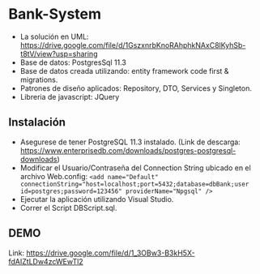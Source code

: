 # Bank-System

- La solución en UML: https://drive.google.com/file/d/1GszxnrbKnoRAhphkNAxC8lKyhSb-t8tV/view?usp=sharing
- Base de datos: PostgresSql 11.3
- Base de datos creada utilizando: entity framework code first & migrations.
- Patrones de diseño aplicados: Repository, DTO, Services y Singleton.
- Libreria de javascript: JQuery


## Instalación

- Asegurese de tener PostgreSQL 11.3 instalado. (Link de descarga: https://www.enterprisedb.com/downloads/postgres-postgresql-downloads)
- Modificar el Usuario/Contraseña del Connection String ubicado en el archivo Web.config: 
```<add name="Default" connectionString="host=localhost;port=5432;database=dbBank;user id=postgres;password=123456" providerName="Npgsql" />```
- Ejecutar la aplicación utilizando Visual Studio.
- Correr el Script DBScript.sql.


## DEMO

Link: https://drive.google.com/file/d/1_3OBw3-B3kH5X-fdAIZtLDw4zcWEwTl2
